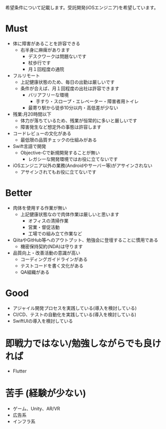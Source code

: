 希望条件について記載します。受託開発(iOSエンジニア)を希望しています。

# Must

- 体に障害があることを許容できる
  - 右半身に麻痺があります
    - デスクワークは問題ないです
    - 杖歩行です
    - 月１回程度の通院
- フルリモート
  - 上記健康状態のため、毎日の出勤は厳しいです
  - 条件が合えば、月１回程度の出社は許容できます
    - バリアフリーな環境
      - 手すり・スロープ・エレベーター・障害者用トイレ
    - 最寄り駅から徒歩10分以内・高低差が少ない
- 残業:月20時間以下
  - 体力が落ちているため、残業が恒常的に多いと厳しいです
  - 障害発生など想定外の事態は許容します
- コードレビューの文化がある
  - 最低限の品質チェックの仕組みがある
- Swift言語で開発
  - Objective-Cで新規開発することが無い
    - レガシーな開発環境ではお役に立てないです
- iOSエンジニア以外の業務(Androidやサーバー等)がアサインされない
  - アサインされてもお役に立てないです


# Better

- 肉体を使用する作業が無い
  - 上記健康状態なので肉体作業は厳しいと思います
    - オフィスの清掃作業
    - 営業・督促活動
    - 工場での組み立て作業など
- QiitaやGitHub等へのアウトプット、勉強会に登壇することに慣用である
  - 機密保持契約(NDA)は守ります
- 品質向上・改善活動の意識が高い
  - コーディングガイドラインがある
  - テストコードを書く文化がある
  - QA組織がある


# Good

- アジャイル開発プロセスを実践している(導入を検討している)
- CI/CD、テストの自動化を実践している(導入を検討している)
- SwiftUIの導入を検討している


# 即戦力ではない/勉強しながらでも良ければ

- Flutter


# 苦手 (経験が少ない)

- ゲーム、Unity、AR/VR
- 広告系
- インフラ系
